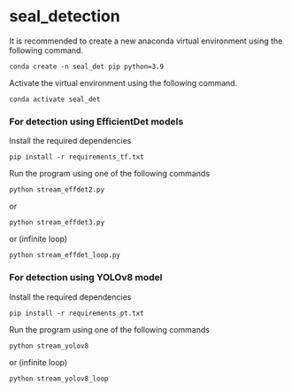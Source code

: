 # seal_detection

It is recommended to create a new anaconda virtual environment using the following command.

```conda create -n seal_det pip python=3.9```

Activate the virtual environment using the following command.

```conda activate seal_det```

### For detection using EfficientDet models

Install the required dependencies

```pip install -r requirements_tf.txt```

Run the program using one of the following commands

```python stream_effdet2.py```

or

```python stream_effdet3.py```

or (infinite loop)

```python stream_effdet_loop.py```

### For detection using YOLOv8 model

Install the required dependencies

```pip install -r requirements_pt.txt```

Run the program using one of the following commands

```python stream_yolov8```

or (infinite loop)

```python stream_yolov8_loop```
